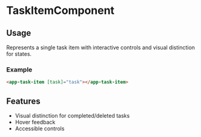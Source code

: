# TaskItemComponent

## Usage

Represents a single task item with interactive controls and visual distinction for states.

### Example
```html
<app-task-item [task]="task"></app-task-item>
```

## Features
- Visual distinction for completed/deleted tasks
- Hover feedback
- Accessible controls
